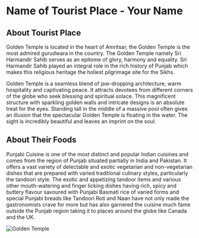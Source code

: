 # Name of Tourist Place - Your Name

## About Tourist Place 
Golden Temple is located in the heart of Amritsar, the Golden Temple is the most admired gurudwara in the country. The Golden Temple namely Sri Harmandir Sahib 
serves as an epitome of glory, harmony and equality. Sri Harmandir Sahib played an integral role in the rich history of Punjab which makes this religious heritage the holiest pilgrimage site for the Sikhs.

Golden Temple is a seamless blend of jaw-dropping architecture, warm hospitality and captivating peace. It attracts devotees from different corners of the globe 
who seek blessing and spiritual solace. This magnificent structure with sparkling golden walls and intricate designs is an absolute treat for the eyes. Standing 
tall in the middle of a massive pool often gives an illusion that the spectacular Golden Temple is floating in the water. The sight is incredibly beautiful and 
leaves an imprint on the soul.

## About Their Foods
Punjabi Cuisine is one of the most distinct and popular Indian cuisines and comes from the region of Punjab situated partially in India and Pakistan. 
It offers a vast variety of delectable and exotic vegetarian and non-vegetarian dishes that are prepared with varied traditional culinary styles, 
particularly the tandoori style. The exotic and appetizing tandoor items and various other mouth-watering and finger licking dishes having rich, 
spicy and buttery flavour savoured with Punjabi Basmati rice of varied forms and special Punjabi breads like Tandoori Roti and Naan have not only 
made the gastronomists crave for more but has also garnered the cuisine much fame outside the Punjab region taking it to places around the globe 
like Canada and the UK.

<img align="center" src="http://justfunfacts.com/wp-content/uploads/2016/04/golden-temple.jpg" alt="Golden Temple"/>

<!--Example: <img align="center" src="https://lotustours.in/assets/img/taj/photo-room-detail-1.jpg" alt="Taj Mahal"/> -->
